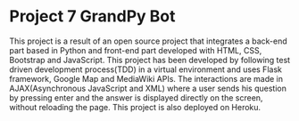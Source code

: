 # Project 7 GrandPy Bot

This project is a result of an open source project that integrates a back-end part based in Python and front-end part developed with HTML, CSS, Bootstrap and JavaScript. This project has been developed by following test driven development process(TDD) in a virtual environment and uses Flask framework, Google Map and MediaWiki APIs. The interactions are made in AJAX(Asynchronous JavaScript and XML) where a user sends his question by pressing enter and the answer is displayed directly on the screen, without reloading the page. This project is also deployed on Heroku. 
